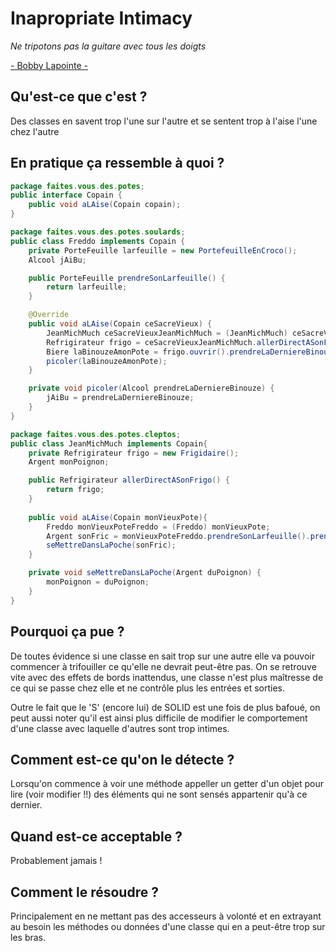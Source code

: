 # Inapropriate Intimacy
*Ne tripotons pas la guitare avec tous les doigts*

<a href='https://www.youtube.com/watch?v=vD4c2wO_pyY'>- Bobby Lapointe -</a>

## Qu'est-ce que c'est ?

Des classes en savent trop l'une sur l'autre et se sentent trop à l'aise l'une chez l'autre

## En pratique ça ressemble à quoi ?

```java
package faites.vous.des.potes;
public interface Copain {
    public void aLAise(Copain copain);
}
```
```java
package faites.vous.des.potes.soulards;
public class Freddo implements Copain {
	private PorteFeuille larfeuille = new PortefeuilleEnCroco();
	Alcool jAiBu;

	public PorteFeuille prendreSonLarfeuille() {
		return larfeuille;
	}

	@Override
	public void aLAise(Copain ceSacreVieux) {
		JeanMichMuch ceSacreVieuxJeanMichMuch = (JeanMichMuch) ceSacreVieux;
		Refrigirateur frigo = ceSacreVieuxJeanMichMuch.allerDirectASonFrigo();
		Biere laBinouzeAmonPote = frigo.ouvrir().prendreLaDerniereBinouze();
		picoler(laBinouzeAmonPote);
	}

	private void picoler(Alcool prendreLaDerniereBinouze) {
		jAiBu = prendreLaDerniereBinouze;
	}
}
```
```java
package faites.vous.des.potes.cleptos;
public class JeanMichMuch implements Copain{
	private Refrigirateur frigo = new Frigidaire();
	Argent monPoignon;

	public Refrigirateur allerDirectASonFrigo() {
		return frigo;
	}
	
	public void aLAise(Copain monVieuxPote){
		Freddo monVieuxPoteFreddo = (Freddo) monVieuxPote;
		Argent sonFric = monVieuxPoteFreddo.prendreSonLarfeuille().prendreDuPoignon(50);
		seMettreDansLaPoche(sonFric);
	}

	private void seMettreDansLaPoche(Argent duPoignon) {
		monPoignon = duPoignon; 
	}
}
```

## Pourquoi ça pue ?

De toutes évidence si une classe en sait trop sur une autre elle va pouvoir commencer à trifouiller ce qu'elle ne devrait peut-être pas. On se retrouve vite avec des effets de bords inattendus, une classe n'est plus maîtresse de ce qui se passe chez elle et ne contrôle plus les entrées et sorties.

Outre le fait que le 'S' (encore lui) de SOLID est une fois de plus bafoué, on peut aussi noter qu'il est ainsi plus difficile de modifier le comportement d'une classe avec laquelle d'autres sont trop intimes.

## Comment est-ce qu'on le détecte ?

Lorsqu'on commence à voir une méthode appeller un getter d'un objet pour lire (voir modifier !!) des éléments qui ne sont sensés appartenir qu'à ce dernier.

## Quand est-ce acceptable ?

Probablement jamais !

## Comment le résoudre ?

Principalement en ne mettant pas des accesseurs à volonté et en extrayant au besoin les méthodes ou données d'une classe qui en a peut-être trop sur les bras.
